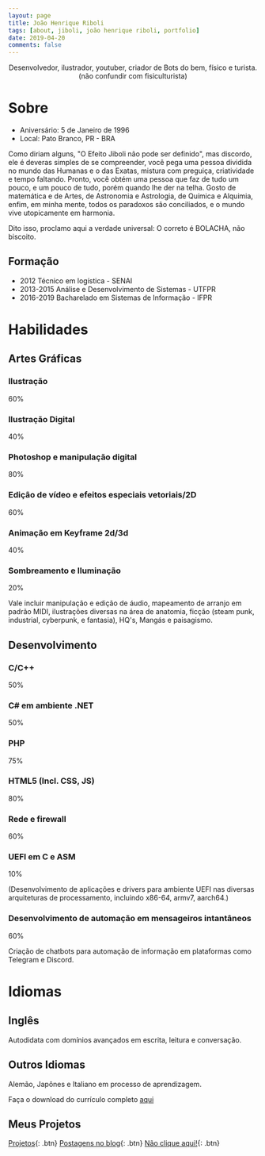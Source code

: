 ```yaml
---
layout: page
title: João Henrique Riboli
tags: [about, jiboli, joão henrique riboli, portfolio]
date: 2019-04-20
comments: false
---
```

    
<center>Desenvolvedor, ilustrador, youtuber, criador de Bots do bem, físico e turista. (não confundir com fisiculturista)</center>

# Sobre
* Aniversário: 5 de Janeiro de 1996
* Local: Pato Branco, PR - BRA

Como diriam alguns, "O Efeito Jiboli não pode ser definido", mas discordo, ele é deveras simples de se compreender, você pega uma pessoa dividida no mundo das Humanas e o das Exatas, mistura com preguiça, criatividade e tempo faltando. Pronto, você obtém uma pessoa que faz de tudo um pouco, e um pouco de tudo, porém quando lhe der na telha. Gosto de matemática e de Artes, de Astronomia e Astrologia, de Química e Alquimia, enfim, em minha mente, todos os paradoxos são conciliados, e o mundo vive utopicamente em harmonia. 

Dito isso, proclamo aqui a verdade universal: O correto é BOLACHA, não biscoito.

## Formação

* 2012       Técnico em logística - SENAI
* 2013-2015  Análise e Desenvolvimento de Sistemas - UTFPR
* 2016-2019  Bacharelado em Sistemas de Informação - IFPR 


# Habilidades

## Artes Gráficas


### Ilustração
<span class="pull-right">60%</span>

<div class="progress">
<div class="progress-bar" role="progressbar" aria-valuenow="60"
aria-valuemin="0" aria-valuemax="100" style="width:60%">
</div>
</div>

### Ilustração Digital
<span class="pull-right">40%</span>

<div class="progress">
<div class="progress-bar" role="progressbar" aria-valuenow="40"
aria-valuemin="0" aria-valuemax="100" style="width:40%">
</div>
</div>

### Photoshop e manipulação digital
<span class="pull-right">80%</span>

<div class="progress">
<div class="progress-bar" role="progressbar" aria-valuenow="80"
aria-valuemin="0" aria-valuemax="100" style="width:80%">
</div>
</div>

### Edição de vídeo e efeitos especiais vetoriais/2D
<span class="pull-right">60%</span>

<div class="progress">
<div class="progress-bar" role="progressbar" aria-valuenow="60"
aria-valuemin="0" aria-valuemax="100" style="width:60%">
</div>
</div>

### Animação em Keyframe 2d/3d

<span class="pull-right">40%</span>

<div class="progress">
<div class="progress-bar" role="progressbar" aria-valuenow="40"
aria-valuemin="0" aria-valuemax="100" style="width:40%">
</div>
</div>

### Sombreamento e Iluminação

<span class="pull-right">20%</span>

<div class="progress">
<div class="progress-bar" role="progressbar" aria-valuenow="20"
aria-valuemin="0" aria-valuemax="100" style="width:20%">
</div>
</div>

Vale incluir manipulação e edição de áudio, mapeamento de arranjo em padrão MIDI, ilustrações diversas na área de anatomia, ficção (steam punk, industrial, cyberpunk, e fantasia), HQ's, Mangás e paisagismo.

## Desenvolvimento

### C/C++

<span class="pull-right">50%</span>

<div class="progress">
<div class="progress-bar" role="progressbar" aria-valuenow="50"
aria-valuemin="0" aria-valuemax="100" style="width:50%">
</div>
</div>

### C# em ambiente .NET

<span class="pull-right">50%</span>

<div class="progress">
<div class="progress-bar" role="progressbar" aria-valuenow="50"
aria-valuemin="0" aria-valuemax="100" style="width:50%">
</div>
</div>

### PHP

<span class="pull-right">75%</span>

<div class="progress">
<div class="progress-bar" role="progressbar" aria-valuenow="75"
aria-valuemin="0" aria-valuemax="100" style="width:75%">
</div>
</div>

### HTML5 (Incl. CSS, JS)

<span class="pull-right">80%</span>

<div class="progress">
<div class="progress-bar" role="progressbar" aria-valuenow="80"
aria-valuemin="0" aria-valuemax="100" style="width:80%">
</div>
</div>

### Rede e firewall

<span class="pull-right">60%</span>

<div class="progress">
<div class="progress-bar" role="progressbar" aria-valuenow="60"
aria-valuemin="0" aria-valuemax="100" style="width:60%">
</div>
</div>

### UEFI em C e ASM

<span class="pull-right">10%</span>

<div class="progress">
<div class="progress-bar" role="progressbar" aria-valuenow="10"
aria-valuemin="0" aria-valuemax="100" style="width:10%">
</div>
</div>


(Desenvolvimento de aplicações e drivers para ambiente UEFI nas diversas arquiteturas de processamento, incluindo x86-64, armv7, aarch64.)


### Desenvolvimento de automação em mensageiros intantâneos

<span class="pull-right">60%</span>

<div class="progress">
<div class="progress-bar" role="progressbar" aria-valuenow="60"
aria-valuemin="0" aria-valuemax="100" style="width:60%">
</div>
</div>

Criação de chatbots para automação de informação em plataformas como Telegram e Discord.


# Idiomas

## Inglês
Autodidata com domínios avançados em escrita, leitura e conversação.

## Outros Idiomas
Alemão, Japônes e Italiano em processo de aprendizagem.


Faça o download do currículo completo [aqui](Joao_Henrique_Riboli_CV.pdf)


## Meus Projetos


      
[Projetos](../projetos/){: .btn} [Postagens no blog](../posts/){: .btn} [Não clique aqui!](../oops){: .btn}
